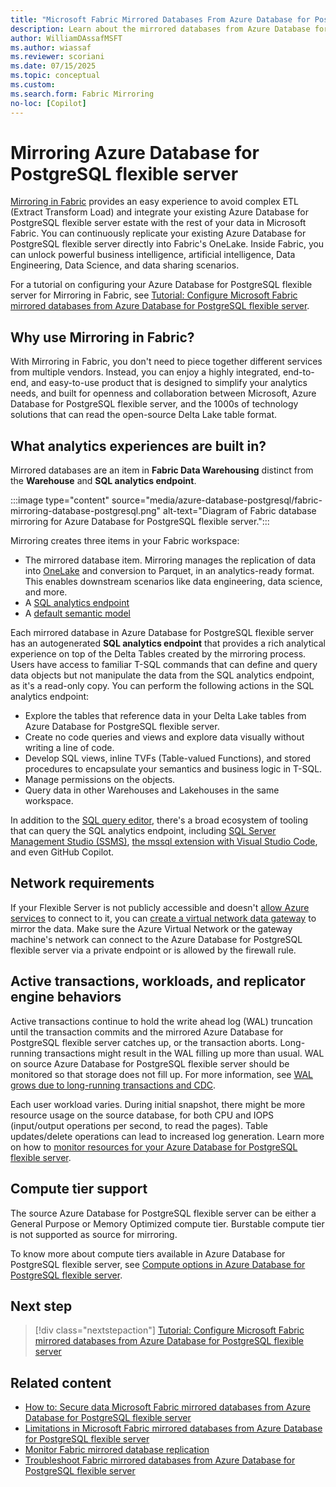 ```yaml
---
title: "Microsoft Fabric Mirrored Databases From Azure Database for PostgreSQL flexible server"
description: Learn about the mirrored databases from Azure Database for PostgreSQL flexible server in Microsoft Fabric.
author: WilliamDAssafMSFT
ms.author: wiassaf
ms.reviewer: scoriani
ms.date: 07/15/2025
ms.topic: conceptual
ms.custom:
ms.search.form: Fabric Mirroring
no-loc: [Copilot]
---
```


# Mirroring Azure Database for PostgreSQL flexible server

[Mirroring in Fabric](overview.md) provides an easy experience to avoid complex ETL (Extract Transform Load) and integrate your existing Azure Database for PostgreSQL flexible server estate with the rest of your data in Microsoft Fabric. You can continuously replicate your existing Azure Database for PostgreSQL flexible server directly into Fabric's OneLake. Inside Fabric, you can unlock powerful business intelligence, artificial intelligence, Data Engineering, Data Science, and data sharing scenarios.

For a tutorial on configuring your Azure Database for PostgreSQL flexible server for Mirroring in Fabric, see [Tutorial: Configure Microsoft Fabric mirrored databases from Azure Database for PostgreSQL flexible server](azure-database-postgresql-tutorial.md).

## Why use Mirroring in Fabric?

With Mirroring in Fabric, you don't need to piece together different services from multiple vendors. Instead, you can enjoy a highly integrated, end-to-end, and easy-to-use product that is designed to simplify your analytics needs, and built for openness and collaboration between Microsoft, Azure Database for PostgreSQL flexible server, and the 1000s of technology solutions that can read the open-source Delta Lake table format.

## What analytics experiences are built in?

Mirrored databases are an item in **Fabric Data Warehousing** distinct from the **Warehouse** and **SQL analytics endpoint**.

:::image type="content" source="media/azure-database-postgresql/fabric-mirroring-database-postgresql.png" alt-text="Diagram of Fabric database mirroring for Azure Database for PostgreSQL flexible server.":::

Mirroring creates three items in your Fabric workspace:

- The mirrored database item. Mirroring manages the replication of data into [OneLake](../../onelake/onelake-overview.md) and conversion to Parquet, in an analytics-ready format. This enables downstream scenarios like data engineering, data science, and more.
- A [SQL analytics endpoint](../../data-warehouse/get-started-lakehouse-sql-analytics-endpoint.md)
- A [default semantic model](../../data-warehouse/semantic-models.md)

Each mirrored database in Azure Database for PostgreSQL flexible server has an autogenerated **SQL analytics endpoint** that provides a rich analytical experience on top of the Delta Tables created by the mirroring process. Users have access to familiar T-SQL commands that can define and query data objects but not manipulate the data from the SQL analytics endpoint, as it's a read-only copy. You can perform the following actions in the SQL analytics endpoint:

- Explore the tables that reference data in your Delta Lake tables from Azure Database for PostgreSQL flexible server.
- Create no code queries and views and explore data visually without writing a line of code.
- Develop SQL views, inline TVFs (Table-valued Functions), and stored procedures to encapsulate your semantics and business logic in T-SQL.
- Manage permissions on the objects.
- Query data in other Warehouses and Lakehouses in the same workspace.

In addition to the [SQL query editor](../../data-warehouse/sql-query-editor.md), there's a broad ecosystem of tooling that can query the SQL analytics endpoint, including [SQL Server Management Studio (SSMS)](/sql/ssms/download-sql-server-management-studio-ssms), [the mssql extension with Visual Studio Code](/sql/tools/visual-studio-code/mssql-extensions?view=fabric&preserve-view=true), and even GitHub Copilot. 

## Network requirements

<!-- Maintain similar content in docs\database\mirrored-database\azure-database-postgresql-tutorial.md and docs\database\mirrored-database\azure-database-postgresql-limitations.md -->

If your Flexible Server is not publicly accessible and doesn't [allow Azure services](/azure/azure-sql/database/network-access-controls-overview#allow-azure-services) to connect to it, you can [create a virtual network data gateway](/data-integration/vnet/create-data-gateways) to mirror the data. Make sure the Azure Virtual Network or the gateway machine's network can connect to the Azure Database for PostgreSQL flexible server via a private endpoint or is allowed by the firewall rule.

## Active transactions, workloads, and replicator engine behaviors

Active transactions continue to hold the write ahead log (WAL) truncation until the transaction commits and the mirrored Azure Database for PostgreSQL flexible server catches up, or the transaction aborts. Long-running transactions might result in the WAL filling up more than usual. WAL on source Azure Database for PostgreSQL flexible server should be monitored so that storage does not fill up. For more information, see [WAL grows due to long-running transactions and CDC](/azure/postgresql/flexible-server/concepts-logical#monitor).

Each user workload varies. During initial snapshot, there might be more resource usage on the source database, for both CPU and IOPS (input/output operations per second, to read the pages). Table updates/delete operations can lead to increased log generation. Learn more on how to [monitor resources for your Azure Database for PostgreSQL flexible server](/azure/postgresql/flexible-server/concepts-monitoring).

## Compute tier support

The source Azure Database for PostgreSQL flexible server can be either a General Purpose or Memory Optimized compute tier. Burstable compute tier is not supported as source for mirroring.

To know more about compute tiers available in Azure Database for PostgreSQL flexible server, see [Compute options in Azure Database for PostgreSQL flexible server](/azure/postgresql/flexible-server/concepts-compute).

## Next step

> [!div class="nextstepaction"]
> [Tutorial: Configure Microsoft Fabric mirrored databases from Azure Database for PostgreSQL flexible server](azure-database-postgresql-tutorial.md)

## Related content

- [How to: Secure data Microsoft Fabric mirrored databases from Azure Database for PostgreSQL flexible server](azure-database-postgresql-how-to-data-security.md)
- [Limitations in Microsoft Fabric mirrored databases from Azure Database for PostgreSQL flexible server](azure-database-postgresql-limitations.md)
- [Monitor Fabric mirrored database replication](monitor.md)
- [Troubleshoot Fabric mirrored databases from Azure Database for PostgreSQL flexible server](azure-database-postgresql-troubleshoot.md)
